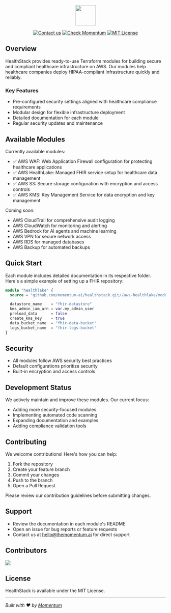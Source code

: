 <div align="center">
  <img src="https://cdn.prod.website-files.com/66a1237564b8afdc9767dd3d/66df7b326efdddf8c1af9dbb_Momentum%20Logo.svg" height="64">

  [![Contact us](https://img.shields.io/badge/Contact%20us-AFF476.svg)](mailto:hello@themomentum.ai?subject=Terraform%20Modules)
  [![Check Momentum](https://img.shields.io/badge/Check%20Momentum-1f6ff9.svg)](https://themomentum.ai)
  [![MIT License](https://img.shields.io/badge/License-MIT-636f5a.svg?longCache=true)](LICENSE)
</div>


## Overview

HealthStack provides ready-to-use Terraform modules for building secure and compliant healthcare infrastructure on AWS. Our modules help healthcare companies deploy HIPAA-compliant infrastructure quickly and reliably.

### Key Features

- Pre-configured security settings aligned with healthcare compliance requirements
- Modular design for flexible infrastructure deployment
- Detailed documentation for each module
- Regular security updates and maintenance

## Available Modules

Currently available modules:

- ✅ AWS WAF: Web Application Firewall configuration for protecting healthcare applications
- ✅ AWS HealthLake: Managed FHIR service setup for healthcare data management
- ✅ AWS S3: Secure storage configuration with encryption and access controls
- ✅ AWS KMS: Key Management Service for data encryption and key management

Coming soon:

- AWS CloudTrail for comprehensive audit logging
- AWS CloudWatch for monitoring and alerting
- AWS Bedrock for AI agents and machine learning
- AWS VPN for secure network access
- AWS RDS for managed databases
- AWS Backup for automated backups

## Quick Start

Each module includes detailed documentation in its respective folder. Here's a simple example of setting up a FHIR repository:

```terraform
module "healthlake" {
  source = "github.com/momentum-ai/healthstack.git//aws-healthlake/module"

  datastore_name    = "fhir-datastore"
  kms_admin_iam_arn = var.my_admin_user
  preload_data      = false
  create_kms_key    = true
  data_bucket_name  = "fhir-data-bucket"
  logs_bucket_name  = "fhir-logs-bucket"
}
```

## Security

- All modules follow AWS security best practices
- Default configurations prioritize security
- Built-in encryption and access controls

## Development Status

We actively maintain and improve these modules. Our current focus:
- Adding more security-focused modules
- Implementing automated code scanning
- Expanding documentation and examples
- Adding compliance validation tools

## Contributing

We welcome contributions! Here's how you can help:

1. Fork the repository
2. Create your feature branch
3. Commit your changes
4. Push to the branch
5. Open a Pull Request

Please review our contribution guidelines before submitting changes.

## Support

- Review the documentation in each module's README
- Open an issue for bug reports or feature requests
- Contact us at hello@themomentum.ai for direct support

## Contributors

<a href="https://github.com/TheMomentumAI/healthstack/graphs/contributors">
  <img src="https://contrib.rocks/image?repo=TheMomentumAI/healthstack" />
</a>

## License

HealthStack is available under the MIT License.

---

*Built with ❤️ by [Momentum](https://themomentum.ai)*